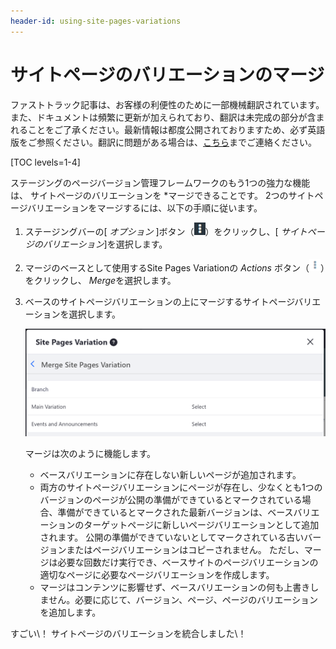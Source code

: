 ```yaml
---
header-id: using-site-pages-variations
---
```


# サイトページのバリエーションのマージ

<p class="alert alert-info"><span class="wysiwyg-color-blue120">ファストトラック記事は、お客様の利便性のために一部機械翻訳されています。また、ドキュメントは頻繁に更新が加えられており、翻訳は未完成の部分が含まれることをご了承ください。最新情報は都度公開されておりますため、必ず英語版をご参照ください。翻訳に問題がある場合は、<a href="mailto:support-content-jp@liferay.com">こちら</a>までご連絡ください。</span></p>

[TOC levels=1-4]

ステージングのページバージョン管理フレームワークのもう1つの強力な機能は、</em> サイトページのバリエーションを *マージできることです。 2つのサイトページバリエーションをマージするには、以下の手順に従います。</p>

1.  ステージングバーの[ *オプション* ]ボタン（![Options](../../../../images/icon-options.png)）をクリックし、[ *サイトページのバリエーション*]を選択します。

2.  マージのベースとして使用するSite Pages Variationの *Actions* ボタン（![Actions](../../../../images/icon-actions.png)）をクリックし、 *Merge*を選択します。

3.  ベースのサイトページバリエーションの上にマージするサイトページバリエーションを選択します。

    ![図1：ベースバリエーションとマージするサイトページバリエーションを選択します。](../../../../images/merge-site-pages-variation.png)

    マージは次のように機能します。

      - ベースバリエーションに存在しない新しいページが追加されます。
      - 両方のサイトページバリエーションにページが存在し、少なくとも1つのバージョンのページが公開の準備ができているとマークされている場合、準備ができているとマークされた最新バージョンは、ベースバリエーションのターゲットページに新しいページバリエーションとして追加されます。 公開の準備ができていないとしてマークされている古いバージョンまたはページバリエーションはコピーされません。 ただし、マージは必要な回数だけ実行でき、ベースサイトのページバリエーションの適切なページに必要なページバリエーションを作成します。
      - マージはコンテンツに影響せず、ベースバリエーションの何も上書きしません。必要に応じて、バージョン、ページ、ページのバリエーションを追加します。

すごい\！ サイトページのバリエーションを統合しました\！
